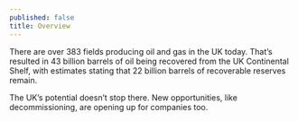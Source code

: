 ```yaml
---
published: false
title: Overview
---
```

There are over 383 fields producing oil and gas in the UK today. That’s resulted in 43 billion barrels of oil being recovered from the UK Continental Shelf, with estimates stating that 22 billion barrels of recoverable reserves remain. 

The UK’s potential doesn’t stop there. New opportunities, like decommissioning, are opening up for companies too.

